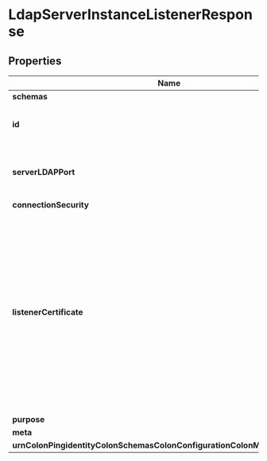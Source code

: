

# LdapServerInstanceListenerResponse


## Properties

| Name | Type | Description | Notes |
|------------ | ------------- | ------------- | -------------|
|**schemas** | **List&lt;EnumldapServerInstanceListenerSchemaUrn&gt;** |  |  |
|**id** | **String** | Name of the Server Instance Listener |  |
|**serverLDAPPort** | **Integer** | The TCP port number on which the LDAP server is listening. |  [optional] |
|**connectionSecurity** | **EnumserverInstanceListenerLdapConnectionSecurityProp** |  |  [optional] |
|**listenerCertificate** | **String** | The public component of the certificate that the listener is expected to present to clients. When establishing a connection to this server, only the certificate(s) listed here will be trusted. |  [optional] |
|**purpose** | **List&lt;EnumserverInstanceListenerPurposeProp&gt;** |  |  [optional] |
|**meta** | [**MetaMeta**](MetaMeta.md) |  |  [optional] |
|**urnColonPingidentityColonSchemasColonConfigurationColonMessagesColon20** | [**MetaUrnPingidentitySchemasConfigurationMessages20**](MetaUrnPingidentitySchemasConfigurationMessages20.md) |  |  [optional] |




